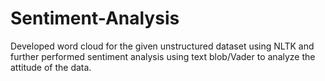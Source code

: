 # Sentiment-Analysis


Developed word cloud for the given unstructured dataset using NLTK and further performed sentiment analysis using text blob/Vader to analyze the attitude of the data.
